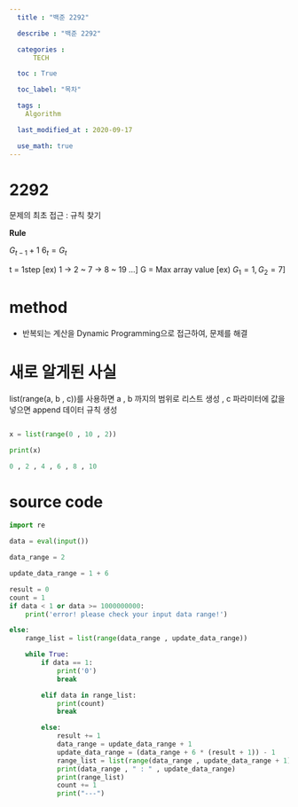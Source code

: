 ```yaml
---
  title : "백준 2292"

  describe : "백준 2292"

  categories : 
      TECH

  toc : True

  toc_label: "목차"

  tags : 
    Algorithm

  last_modified_at : 2020-09-17

  use_math: true
---
```


# 2292

문제의 최초 접근 : 규칙 찾기

**Rule** <br>

$G_{t - 1} + 1 ~ 6_t = G_t$

t = 1step [ex) 1 -> 2 ~ 7 -> 8 ~ 19 ...]
G = Max array value [ex) $G_1 = 1 , G_2 = 7$]

# method

* 반복되는 계산을 Dynamic Programming으로 접근하여, 문제를 해결

# 새로 알게된 사실

list(range(a, b , c))를 사용하면 a , b 까지의 범위로 리스트 생성 , c 파라미터에 값을 넣으면 append 데이터 규칙 생성 

```python

x = list(range(0 , 10 , 2))

print(x)

0 , 2 , 4 , 6 , 8 , 10
```
# source code
```python
import re

data = eval(input())

data_range = 2

update_data_range = 1 + 6 

result = 0
count = 1
if data < 1 or data >= 1000000000:
    print('error! please check your input data range!')

else:
    range_list = list(range(data_range , update_data_range))

    while True:
        if data == 1:
            print('0')
            break

        elif data in range_list:
            print(count)
            break

        else:
            result += 1
            data_range = update_data_range + 1
            update_data_range = (data_range + 6 * (result + 1)) - 1
            range_list = list(range(data_range , update_data_range + 1))
            print(data_range , " : " , update_data_range)
            print(range_list)
            count += 1
            print("---")
```